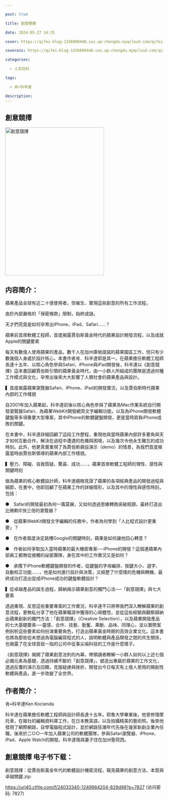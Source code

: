 ```yaml
---

post: true

title: 創意競擇

date: 2024-05-27 14:35

cover: https://qifei-blog-1256009448.cos.ap-chengdu.myqcloud.com/qifei-blog/66134c8e68eb935713454e1d.jpg

coveross: https://qifei-blog-1256009448.cos.ap-chengdu.myqcloud.com/qifei-blog/66134c8e68eb935713454e1d.jpg

categories:

  - 人文社科

tags:

  - 肯•科辛達

description:
---
```


## 創意競擇
<img alt="創意競擇 " class="aligncenter loading" data-was-processed="true" decoding="async" fetchpriority="high" height="471" src="https://qifei-blog-1256009448.cos.ap-chengdu.myqcloud.com/qifei-blog/66134c8e68eb935713454e1d.jpg" style="cursor: zoom-in;" width="314"/>

## 内容简介：

蘋果產品全球有近二十億使用者，但催生、實現這些創意的所有工作流程，

由於內部嚴格的「保密條款」限制，始終成謎。

天才們究竟是如何孕育出iPhone、iPad、Safari……？

蘋果前首席軟體工程師，首度揭露賈伯斯黃金時代的蘋果設計開發流程，以及成就Apple的關鍵要素

每天有數億人使用蘋果的產品，數千人在加州庫帕提諾的蘋果園區工作，但只有少數幾個人身處於設計核心，本書作者肯．科辛達即是其一。在蘋果擔任軟體工程師長達十五年、以核心角色參與Safari、iPhone與iPad開發後，科辛達以《創意競擇》這本書回顧賈伯斯引領的蘋果黃金時代，由一小群人所組成的團隊是透過何種工作模式與文化，孕育出後來大大影響了人類社會的蘋果產品與設計。

▍首度揭露蘋果瀏覽器Safari、iPhone、iPad的開發實況，以及賈伯斯時代蘋果內部的工作樣貌

自2001年加入蘋果起，科辛達前後以核心角色參與了蘋果為Mac作業系統自行開發瀏覽器Safari、為蘋果WebKit開發網頁文字編輯功能，以及為iPhone開發軟體鍵盤等多項重要大型專案，其中iPhone的軟體鍵盤開發，更是當時肩負iPhone成敗的關鍵。

在本書中，科辛達詳細回顧了這段工作歷程，重現他與當時蘋果內部許多要角與天才如何互動合作，解決在過程中遭遇的危機與困境，以及幾次令他永生難忘的成功時刻。此外，他更真實重現了為賈伯斯親自演示（demo）的情景，為我們首度揭露當時由賈伯斯領導的蘋果內部工作樣貌。

▍壓力、障礙、自我質疑、驚喜、成功……，蘋果首席軟體工程師的理性、感性與關鍵時刻

做為蘋果的核心軟體設計師，科辛達親眼見證了蘋果的各項經典產品的開發過程與細節，在書中，他即回顧了在蘋果工作的詳細情形，以及其中的理性與感性時刻，包括：

●　Safari的開發最初為何一籌莫展，又如何透過思維轉換突破瓶頸，最終打造出比微軟IE快三倍的瀏覽器？

●　從蘋果WebKit開發文字編輯的任務中，作者為何學到「人比程式設計更重要」？

●　在作者兩度決定跳槽Google的關鍵時刻，蘋果是如何讓他回心轉意？

●　作者如何爭取加入當時蘋果的最大機密專案──iPhone的開發？這個連蘋果內部員工都無從接觸的祕密團隊，身在其中的工作實況又是如何？

●　承攬下iPhone軟體鍵盤開發的作者，從鍵盤的字母編排、按鍵大小、選字、自動校正功能……，他是如何進行設計與決策，又經歷了什麼樣的危機與轉機，最終成功打造出促成iPhone成功的鍵盤軟體設計？

▍從卓越產品的誕生過程，歸納揭示蘋果創意的獨門心法──「創意競擇」與七大要素

透過重現、反思這些重要專案的工作實況，科辛達不只將帶我們深入瞭解蘋果的創意流程，更無私分享了他在蘋果職涯中獲得的心得體悟，並從這些經驗與觀察歸納出蘋果創新的獨門方法：「創意競擇」（Creative Selection），以及蘋果開發產品的七大基礎要素──靈感、合作、技藝、勤奮、果斷、品味、同理心，並以實際案例剖析這些要素如何扮演重要角色，打造出蘋果黃金時期的高效企業文化。這本書也將為那些從未想過為電腦編寫程式的人，說明軟體與產品開發之間的共生關係，也揭露了在全球首屈一指的公司中從事尖端科技的工作是什麼樣子。

《創意競擇》揭開了蘋果創意法則的內幕，帶領讀者瞭解一小群人如何以上述七個必備元素為基礎，透過持續不斷的「創意競擇」，塑造出專屬於蘋果的工作文化，透過反覆的演示及回饋，克服疑慮與挫折，開發出今日每天有上億人使用的開創性軟體與產品，進一步改變了全世界。

## 作者简介：

肯•科辛達Ken Kocienda

科辛達在蘋果擔任軟體工程師與設計師長達十五年。耶魯大學畢業後，他曾修理摩托車，在報社的編輯資料庫工作，在日本教英語，以及拍攝精美的藝術照。後來他發現了網際網路，自學電腦程式設計，並於網路狂潮年代先後在幾家新創企業內任職，後來於二○○一年加入蘋果公司的軟體團隊，參與Safari瀏覽器、iPhone、iPad、Apple Watch的開發。科辛達現與妻子住在加州聖荷西。

## 創意競擇 电子书下载：
創意競擇：從賈伯斯黃金年代的軟體設計機密流程，窺見蘋果的創意方法、本質與卓越關鍵.zip: 

https://url40.ctfile.com/f/24033340-1249984204-829d98?p=7827 (访问密码: 7827)
